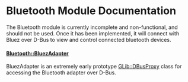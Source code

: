 # Bluetooth Module Documentation

 The Bluetooth module is currently incomplete and non-functional, and should not be used. Once it has been implemented, it will connect with Bluez over D-Bus to view and control connected bluetooth devices.

#### [Bluetooth\::BluezAdapter](../../Source/System/Bluetooth/Bluetooth_BluezAdapter.h)
BluezAdapter is an extremely early prototype [GLib\::DBusProxy](../../Source/Framework/GLib/DBus/GLib_DBus_Proxy.h) class for accessing the Bluetooth adapter over D-Bus.
